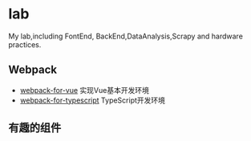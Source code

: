 # lab
My lab,including FontEnd, BackEnd,DataAnalysis,Scrapy and hardware practices.




## Webpack
* [webpack-for-vue](https://github.com/huixiongyu/lab/tree/master/webpack/webpack-for-vue)  实现Vue基本开发环境
* [webpack-for-typescript](https://github.com/huixiongyu/lab/tree/master/webpack/webpack-for-typescript) TypeScript开发环境



## 有趣的组件
























